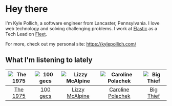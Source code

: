 # Hey there


I'm Kyle Pollich, a software engineer from Lancaster, Pennsylvania. I love web technology and solving challenging problems.
I work at [Elastic](https://www.elastic.co/) as a Tech Lead on [Fleet](https://www.elastic.co/guide/en/fleet/current/fleet-overview.html).

For more, check out my personal site: https://kylepollich.com/

## What I'm listening to lately

<!-- begin artists -->
  |![The 1975](https://i.scdn.co/image/ab6761610000f17889348336354096fd4e36ca73)|![100 gecs](https://i.scdn.co/image/ab6761610000f178d77a9c855001f3a9b5815bc0)|![Lizzy McAlpine](https://i.scdn.co/image/ab6761610000f178b10e2b618880f429a3967185)|![Caroline Polachek](https://i.scdn.co/image/ab6761610000f178d06f948216f34ea0298aef43)|![Big Thief](https://i.scdn.co/image/ab6761610000f1781ecc55cb453871a124d224ef)|
  |:---:|:---:|:---:|:---:|:---:|
  |[The 1975](https://open.spotify.com/artist/3mIj9lX2MWuHmhNCA7LSCW)|[100 gecs](https://open.spotify.com/artist/6PfSUFtkMVoDkx4MQkzOi3)|[Lizzy McAlpine](https://open.spotify.com/artist/1GmsPCcpKgF9OhlNXjOsbS)|[Caroline Polachek](https://open.spotify.com/artist/4Ge8xMJNwt6EEXOzVXju9a)|[Big Thief](https://open.spotify.com/artist/5QdyldG4Fl4TPiOIeMNpBZ)|
<!-- end artists -->
